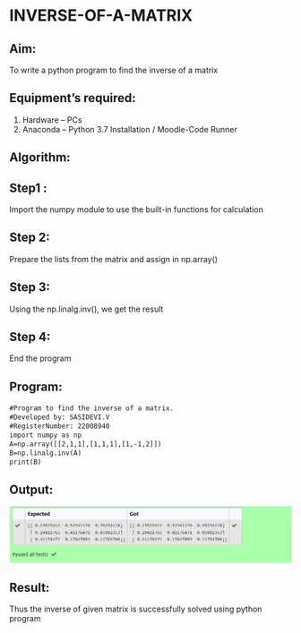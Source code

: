 # INVERSE-OF-A-MATRIX
## Aim:
To write a python program to find the inverse of a matrix
## Equipment’s required:
1. 	Hardware – PCs
2. 	Anaconda – Python 3.7 Installation / Moodle-Code Runner
## Algorithm:
## Step1 :
Import the numpy module to use the built-in functions for calculation

## Step 2:
Prepare the lists from the matrix and assign in np.array()

## Step 3:
Using the np.linalg.inv(), we get the result

## Step 4:
End the program

## Program:
```
#Program to find the inverse of a matrix.
#Developed by: SASIDEVI.V
#RegisterNumber: 22008940
import numpy as np
A=np.array([[2,1,1],[1,1,1],[1,-1,2]])
B=np.linalg.inv(A)
print(B)
```
## Output:
![inverse](inverse.jpg)
## Result:
Thus the inverse of given matrix is successfully solved using python program

